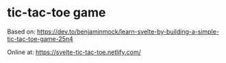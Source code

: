 # tic-tac-toe game

Based on: https://dev.to/benjaminmock/learn-svelte-by-building-a-simple-tic-tac-toe-game-25n4

Online at: https://svelte-tic-tac-toe.netlify.com/
